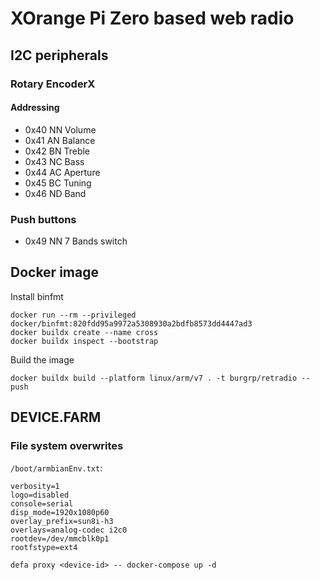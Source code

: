 # XOrange Pi Zero based web radio

## I2C peripherals

### Rotary EncoderX

#### Addressing

* 0x40 NN Volume
* 0x41 AN Balance
* 0x42 BN Treble
* 0x43 NC Bass
* 0x44 AC Aperture
* 0x45 BC Tuning
* 0x46 ND Band

### Push buttons

* 0x49 NN 7 Bands switch

## Docker image

Install binfmt

```text
docker run --rm --privileged docker/binfmt:820fdd95a9972a5308930a2bdfb8573dd4447ad3
docker buildx create --name cross
docker buildx inspect --bootstrap
```

Build the image

```text
docker buildx build --platform linux/arm/v7 . -t burgrp/retradio --push
```

## DEVICE.FARM

### File system overwrites

`/boot/armbianEnv.txt`:

```text
verbosity=1
logo=disabled
console=serial
disp_mode=1920x1080p60
overlay_prefix=sun8i-h3
overlays=analog-codec i2c0
rootdev=/dev/mmcblk0p1
rootfstype=ext4
```

```text
defa proxy <device-id> -- docker-compose up -d
```

